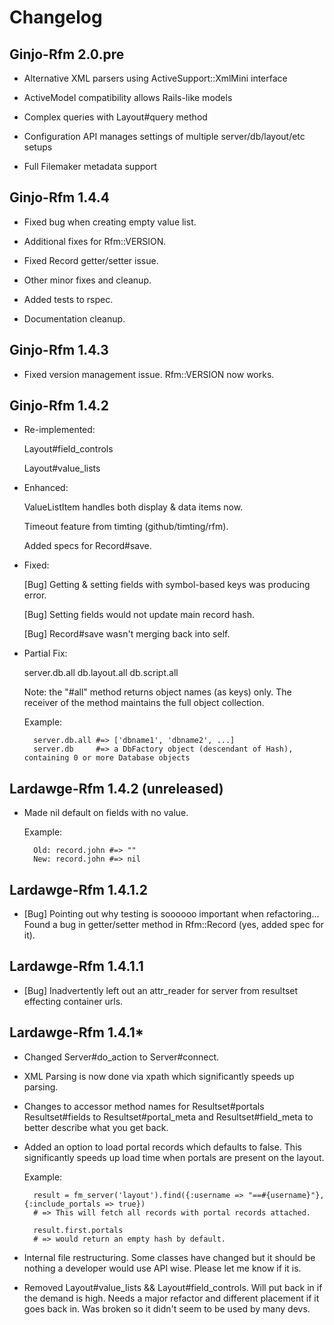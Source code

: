 # Changelog

## Ginjo-Rfm 2.0.pre

* Alternative XML parsers using ActiveSupport::XmlMini interface

* ActiveModel compatibility allows Rails-like models

* Complex queries with Layout#query method

* Configuration API manages settings of multiple server/db/layout/etc setups

* Full Filemaker metadata support

## Ginjo-Rfm 1.4.4

* Fixed bug when creating empty value list.

* Additional fixes for Rfm::VERSION.

* Fixed Record getter/setter issue.

* Other minor fixes and cleanup.

* Added tests to rspec.

* Documentation cleanup.

## Ginjo-Rfm 1.4.3

* Fixed version management issue. Rfm::VERSION now works.

## Ginjo-Rfm 1.4.2

* Re-implemented:
  
  Layout#field_controls
  
  Layout#value_lists
  
* Enhanced:

  ValueListItem handles both display & data items now.
  
  Timeout feature from timting (github/timting/rfm).
  
  Added specs for Record#save.
  
* Fixed:

  [Bug] Getting & setting fields with symbol-based keys was producing error.
  
  [Bug] Setting fields would not update main record hash.
  
  [Bug] Record#save wasn't merging back into self.

* Partial Fix:

  server.db.all
  db.layout.all
  db.script.all
  
  Note: the "#all" method returns object names (as keys) only. The receiver of the method maintains the full object collection.
  
  Example:
  
	    server.db.all #=> ['dbname1', 'dbname2', ...]
	    server.db     #=> a DbFactory object (descendant of Hash), containing 0 or more Database objects

## Lardawge-Rfm 1.4.2 (unreleased)
  
* Made nil default on fields with no value.
  
  Example:
 
	    Old: record.john #=> "" 
	    New: record.john #=> nil
   
## Lardawge-Rfm 1.4.1.2

* [Bug] Pointing out why testing is soooooo important when refactoring... Found a bug in getter/setter method in Rfm::Record (yes, added spec for it).

## Lardawge-Rfm 1.4.1.1

* [Bug] Inadvertently left out an attr_reader for server from resultset effecting container urls.

## Lardawge-Rfm 1.4.1*

* Changed Server#do_action to Server#connect.

* XML Parsing is now done via xpath which significantly speeds up parsing.

* Changes to accessor method names for Resultset#portals Resultset#fields to Resultset#portal_meta and Resultset#field_meta to better describe what you get back.

* Added an option to load portal records which defaults to false. This significantly speeds up load time when portals are present on the layout.

  Example:
  
	    result = fm_server('layout').find({:username => "==#{username}"}, {:include_portals => true})
	    # => This will fetch all records with portal records attached.
  
	    result.first.portals
	    # => would return an empty hash by default.
    
* Internal file restructuring. Some classes have changed but it should be nothing a developer would use API wise. Please let me know if it is.

* Removed Layout#value_lists && Layout#field_controls. Will put back in if the demand is high. Needs a major refactor and different placement if it goes back in. Was broken so it didn't seem to be used by many devs.